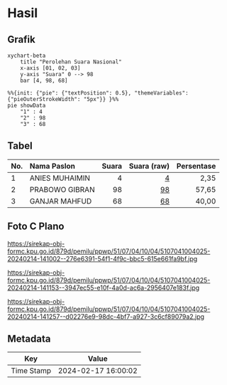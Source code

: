 # Hasil

## Grafik

```mermaid
xychart-beta
    title "Perolehan Suara Nasional"
    x-axis [01, 02, 03]
    y-axis "Suara" 0 --> 98
    bar [4, 98, 68]
```

```mermaid
%%{init: {"pie": {"textPosition": 0.5}, "themeVariables": {"pieOuterStrokeWidth": "5px"}} }%%
pie showData
    "1" : 4
    "2" : 98
    "3" : 68
```

## Tabel

| No. | Nama Paslon    | Suara | Suara (raw) | Persentase |
|:--- |:-------------- | -----:| -----------:| ----------:|
| 1   | ANIES MUHAIMIN | 4     | [4][p-1]    | 2,35       |
| 2   | PRABOWO GIBRAN | 98    | [98][p-2]   | 57,65      |
| 3   | GANJAR MAHFUD  | 68    | [68][p-3]   | 40,00      |


[p-1]: https://github.com/gigit-pemilu/pemilu-2024/blob/main/pilpres/hitung-suara/sub/51-bali/sub/07-karangasem/sub/04-karangasem/sub/1004-karangasem/sub/025-tps/sub/paslon-1.txt
[p-2]: https://github.com/gigit-pemilu/pemilu-2024/blob/main/pilpres/hitung-suara/sub/51-bali/sub/07-karangasem/sub/04-karangasem/sub/1004-karangasem/sub/025-tps/sub/paslon-2.txt
[p-3]: https://github.com/gigit-pemilu/pemilu-2024/blob/main/pilpres/hitung-suara/sub/51-bali/sub/07-karangasem/sub/04-karangasem/sub/1004-karangasem/sub/025-tps/sub/paslon-3.txt

## Foto C Plano

https://sirekap-obj-formc.kpu.go.id/879d/pemilu/ppwp/51/07/04/10/04/5107041004025-20240214-141002--276e6391-54f1-4f9c-bbc5-615e661fa9bf.jpg

https://sirekap-obj-formc.kpu.go.id/879d/pemilu/ppwp/51/07/04/10/04/5107041004025-20240214-141153--3947ec55-e10f-4a0d-ac6a-2956407e183f.jpg

https://sirekap-obj-formc.kpu.go.id/879d/pemilu/ppwp/51/07/04/10/04/5107041004025-20240214-141257--d02276e9-98dc-4bf7-a927-3c6cf89079a2.jpg


## Metadata

| Key        | Value               |
| ---------- | ------------------- |
| Time Stamp | 2024-02-17 16:00:02 |



